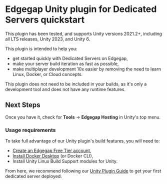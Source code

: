 # Edgegap Unity plugin for Dedicated Servers quickstart

This plugin has been tested, and supports Unity versions 2021.2+, including all LTS releases, Unity 2023, and Unity 6.

This plugin is intended to help you:

- get started quickly with Dedicated Servers on Edgegap,
- make your server build iteration as fast as possible,
- make multiplayer development 10x easier by removing the need to learn Linux, Docker, or Cloud concepts.

This plugin does not need to be included in your builds, as it's only a development tool and does not have any runtime features.


## Next Steps

Once you have it, check for **Tools** -> **Edgegap Hosting** in Unity's top menu.

### Usage requirements

To take full advantage of our Unity plugin's build features, you will need to:

- [Create an Edgegap Free Tier account](https://app.edgegap.com/auth/register),
- [Install Docker Desktop](https://www.docker.com/products/docker-desktop/) (or Docker CLI),
- Install Unity Linux Build Support modules for Unity.

From here, we recommend following our [Unity Plugin Guide](https://docs.edgegap.com/docs/tools-and-integrations/unity-plugin-guide) to get your first dedicated server deployed.